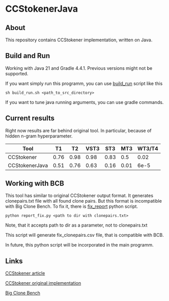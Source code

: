 # CCStokenerJava

## About

This repository contains CCStokener implementation, written on Java.  

## Build and Run

Working with Java 21 and Gradle 4.4.1. Previous versions might not be supported.

If you want simply run this programm, you can use [build_run](./build_run.sh) script like this

```
sh build_run.sh <path_to_src_directory>
```

If you want to tune java running arguments, you can use gradle commands.

## Current results

Right now results are far behind original tool. In particular, because of hidden n-gram hyperparameter.

| Tool | T1 | T2 | VST3 | ST3 | MT3 | WT3/T4 |
|------|----|----|------|-----|-----|--------|
|CCStokener| 0.76 | 0.98 | 0.98 | 0.83 | 0.5 | 0.02
|CCStokenerJava| 0.51 | 0.76 | 0.63 | 0.16 | 0.01 | 6e-5

## Working with BCB
This tool has similar to original CCStokener output format. It generates clonepairs.txt file with all found clone pairs. But this format is incompatible with Big Clone Bench. To fix it, there is [fix_report](./report_fix.py) python script. 

```
python report_fix.py <path to dir with clonepairs.txt>
```

Note, that it accepts path to dir as a parameter, not to clonepairs.txt

This script will generate fix_clonepairs.csv file, that is compatible with BCB.

In future, this python script will be incorporated in the main programm.

## Links
[CCStokener article](https://www.sciencedirect.com/science/article/abs/pii/S0164121223000134)

[CCStokener original implementation](https://github.com/CCStokener/CCStokener)

[Big Clone Bench](https://github.com/clonebench/BigCloneBench)